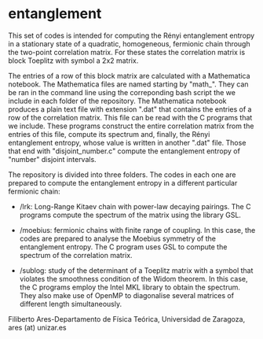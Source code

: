 # entanglement
This set of codes is intended for computing the Rényi entanglement 
entropy in a stationary state of a quadratic, homogeneous, fermionic
chain through the two-point correlation matrix. For these states the
correlation matrix is block Toeplitz with symbol a 2x2 matrix.

The entries of a row of this block matrix are calculated with a Mathematica
notebook. The Mathematica files are named starting by "math_". They can be
ran in the command line using the correponding bash script the we include 
in each folder of the repository. The Mathematica notebook produces a plain 
text file with extension ".dat" that contains the entries of a row of the 
correlation matrix. This file can be read with the C programs that we include. 
These programs construct the entire correlation matrix from the entries of 
this file, compute its spectrum and, finally, the Rényi entanglement entropy, 
whose value is written in another ".dat" file. Those that end with 
"disjoint_number.c" compute the entanglement entropy of "number" disjoint 
intervals.

The repository is divided into three folders. The codes in each one are
prepared to compute the entanglement entropy in a different particular 
fermionic chain:

- /lrk: Long-Range Kitaev chain with power-law decaying pairings. 
        The C programs compute the spectrum of the matrix using 
        the library GSL. 
          
- /moebius: fermionic chains with finite range of coupling. In this case,
            the codes are prepared to analyse the Moebius symmetry
            of the entanglement entropy. The C program uses GSL to 
            compute the spectrum of the correlation matrix.
              
- /sublog: study of the determinant of a Toeplitz matrix with a symbol
           that violates the smoothness condition of the Widom theorem.
           In this case, the C programs employ the Intel MKL library to
           obtain the spectrum. They also make use of OpenMP to diagonalise
           several matrices of different length simultaneously. 
            
 Filiberto Ares-Departamento de Física Teórica, Universidad de Zaragoza, ares (at) unizar.es
